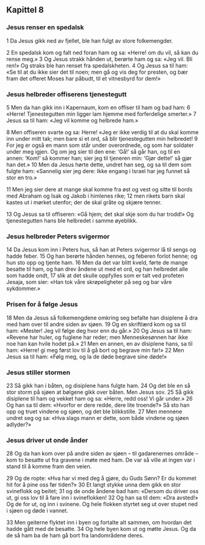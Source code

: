 ## Kapittel 8


### Jesus renser en spedalsk

1 Da Jesus gikk ned av fjellet, ble han fulgt av store folkemengder.

2 En spedalsk kom og falt ned foran ham og sa: «Herre! om du vil, så kan du rense meg.»
3 Og Jesus strakk hånden ut, berørte ham og sa: «Jeg vil. Bli ren!» Og straks ble han renset fra spedalskheten.
4 Og Jesus sa til ham: «Se til at du ikke sier det til noen;  men gå og vis deg for presten, og bær fram det offeret Moses har påbudt, til et vitnesbyrd for dem!»

### Jesus helbreder offiserens tjenestegutt

5 Men da han gikk inn i Kapernaum, kom en offiser til ham og bad ham:
6 «Herre! Tjenestegutten min ligger lam hjemme med forferdelige smerter.»
7 Jesus sa til ham: «Jeg vil komme og helbrede ham.»

8 Men offiseren svarte og sa: Herre! «Jeg er ikke verdig til at du skal komme inn under mitt tak; men bare si et ord, så blir tjenestegutten min helbredet!
9 For jeg er også en mann som står under overordnede, og som har soldater under meg igjen. Og om jeg sier til den ene: ‘Gå!’ så går han, og til en annen: ‘Kom!’ så kommer han; sier jeg til tjeneren min: ‘Gjør dette!’ så gjør han det.»
10 Men da Jesus hørte dette, undret han seg, og sa til dem som fulgte ham: «Sannelig sier jeg dere: Ikke engang i Israel har jeg funnet så stor en tro.»

11 Men jeg sier dere at mange skal komme fra øst og vest og sitte til bords med Abraham og Isak og Jakob i himlenes rike;
12 men rikets barn skal kastes ut i mørket utenfor; der de skal gråte og skjære tenner.

13 Og Jesus sa til offiseren: «Gå hjem; det skal skje som du har trodd!» Og tjenestegutten hans ble helbredet i samme øyeblikk.

### Jesus helbreder Peters svigermor

14 Da Jesus kom inn i Peters hus, så han at Peters svigermor lå til sengs og hadde feber.
15 Og han berørte hånden hennes, og feberen forlot henne; og hun sto opp og tjente ham.
16 Men da det var blitt kveld, førte de mange besatte til ham, og han drev åndene ut med et ord, og han helbredet alle som hadde ondt,
17 slik at det skulle oppfylles som er talt ved profeten Jesaja, som sier: «Han tok våre skrøpeligheter på seg og bar våre sykdommer.»

### Prisen for å følge Jesus

18 Men da Jesus så folkemengdene omkring seg befalte han disiplene å dra med ham over til andre siden av sjøen.
19 Og en skriftlærd kom og sa til ham: «Mester! Jeg vil følge deg hvor enn du går.»
20 Og Jesus sa til ham: «Revene har huler, og fuglene har reder; men Menneskesønnen har ikke noe han kan hvile hodet på.»
21 Men en annen, en av disiplene hans, sa til ham: «Herre! gi meg først lov til å gå bort og begrave min far!»
22 Men Jesus sa til ham: «Følg meg, og la de døde begrave sine døde!»

### Jesus stiller stormen

23 Så gikk han i båten, og disiplene hans fulgte ham.
24 Og det ble en så stor storm på sjøen at bølgene gikk over båten. Men Jesus sov.
25 Så gikk disiplene til ham og vekket ham og sa: «Herre, redd oss! Vi går under.»
26 Og han sa til dem: «Hvorfor er dere redde, dere lite troende?» Så sto han opp og truet vindene og sjøen, og det ble blikkstille.
27 Men mennene undret seg og sa: «Hva slags mann er dette, som både vindene og sjøen adlyder?»

### Jesus driver ut onde ånder

28 Og da han kom over på andre siden av sjøen – til gadarenernes område – kom to besatte ut fra gravene i møte med ham. De var så ville at ingen var i stand til å komme fram den veien.

29 Og de ropte: «Hva har vi med deg å gjøre, du Guds Sønn? Er du kommet hit for å pine oss før tiden?»
30 Et langt stykke unna dem gikk en stor svineflokk og beitet;
31 og de onde åndene bad ham: «Dersom du driver oss ut, gi oss lov til å fare inn i svineflokken!
32 Og han sa til dem: «Dra avsted!» Og de for ut, og inn i svinene. Og hele flokken styrtet seg ut over stupet ned i sjøen og døde i vannet.

33 Men geiterne flyktet inn i byen og fortalte alt sammen, om hvordan det hadde gått med de besatte.
34 Og hele byen kom ut og møtte Jesus. Og da de så ham ba de ham gå bort fra landområdene deres.
